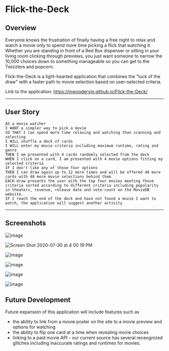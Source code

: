 # Flick-the-Deck

## Overview

Everyone knows the frustration of finally having a free night to relax and watch a movie only to spend more time picking a flick that watching it. Whether you are standing in front of a Red Box dispenser or sitting in your living room clicking through previews, you just want someone to narrow the 10,000 choices down to something manageable so you can get to the Twizzlers and popcorn.

Flick-the-Deck is a light-hearted application that combines the "luck of the draw" with a faster path to movie selection based on user-selected criteria. 

Link to the application:
https://mwoodervin.github.io/Flick-the-Deck/

____________________________________________
## User Story
```
AS a movie watcher
I WANT a simpler way to pick a movie
SO THAT I can spend more time relaxing and watching than scanning and selecting
I WILL shuffle a deck of cards
I WILL enter my movie criteria including maximum runtime, rating and genre
THEN I am presented with 4 cards randomly selected from the deck
WHEN I click on a card, I am presented with 4 movie options fitting my selected criteria
IF I don't like any of those four options
THEN I can draw again up to 12 more times and will be offered 48 more cards with 48 more movie selections behind them
EACH draw presents the user with the top four movies meeting those criteria sorted according to different criteria including popularity in theaters, revenue, release date and vote-count on the MovieDB website.
IF I reach the end of the deck and have not found a movie I want to watch, the application will suggest another activity
```
_____________________________________________
## Screenshots
![image](https://user-images.githubusercontent.com/65414966/89733317-aaf2bf00-da22-11ea-81fc-2b3a120a5357.png)

![Screen Shot 2020-07-30 at 4 00 19 PM](https://user-images.githubusercontent.com/65634748/88969037-3a0f1280-d27e-11ea-8f6f-864685fd0092.png)

![image](https://user-images.githubusercontent.com/65414966/89733629-b810ad80-da24-11ea-80a4-e8465f12c8ec.png)

![image](https://user-images.githubusercontent.com/65414966/89733671-150c6380-da25-11ea-9cd1-7e9e8d6c0a88.png)

![image](https://user-images.githubusercontent.com/65414966/89733684-3e2cf400-da25-11ea-8f04-8970ce6b0bfc.png)

![image](https://user-images.githubusercontent.com/65414966/89733860-5f421480-da26-11ea-980e-ad47f0068cb1.png)

## Future Development
Future expansion of this application will include features such as
- the ability to link from a movie poster on the site to a movie preview and options for watching
- the ability to flip one card at a time when revealing movie choices
- linking to a paid movie API - our current source has several receognized glitches including inaccurate   ratings and runtimes for movies. 



